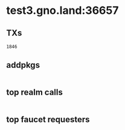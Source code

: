 # test3.gno.land:36657

## TXs
```
1846
```

## addpkgs
```
```

## top realm calls
```
```

## top faucet requesters
```
```

